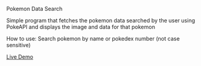 Pokemon Data Search

Simple program that fetches the pokemon data searched by the user using PokeAPI and displays the image and data for that pokemon

How to use:
  Search pokemon by name or pokedex number (not case sensitive)

[Live Demo]("https://keyfeula.github.io/pokemon-data/")

